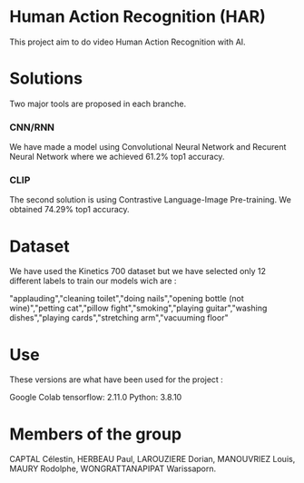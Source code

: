 # Human Action Recognition (HAR)
This project aim to do video Human Action Recognition with AI.

# Solutions
Two major tools are proposed in each branche.

### CNN/RNN
We have made a model using Convolutional Neural Network and Recurent Neural Network where we achieved 61.2% top1 accuracy.

### CLIP
The second solution is using Contrastive Language-Image Pre-training. We obtained 74.29% top1 accuracy.

# Dataset
We have used the Kinetics 700 dataset but we have selected only 12 different labels to train our models wich are :

"applauding","cleaning toilet","doing nails","opening bottle (not wine)","petting cat","pillow fight","smoking","playing guitar","washing dishes","playing cards","stretching arm","vacuuming floor"

# Use
These versions are what have been used for the project :

Google Colab
tensorflow: 2.11.0
Python: 3.8.10

# Members of the group
CAPTAL Célestin,
HERBEAU Paul,
LAROUZIERE Dorian,
MANOUVRIEZ Louis,
MAURY Rodolphe,
WONGRATTANAPIPAT Warissaporn.
